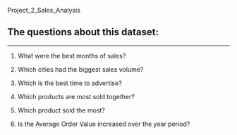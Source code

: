 Project_2_Sales_Analysis


## The questions about this dataset:
*** 

1) What were the best months of sales?

2) Which cities had the biggest sales volume?

3) Which is the best time to advertise?

4) Which products are most sold together?

5) Which product sold the most?

6) Is the Average Order Value increased over the year period?

